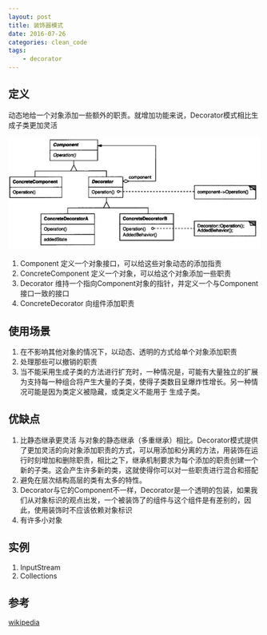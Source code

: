 ```yaml
---
layout: post
title: 装饰器模式
date: 2016-07-26
categories: clean_code
tags:
    - decorator
---
```


## 定义

动态地给一个对象添加一些额外的职责。就增加功能来说，Decorator模式相比生成子类更加灵活

![装饰器](/images/design_pattern/decorator.jpg)

1. Component 定义一个对象接口，可以给这些对象动态的添加指责
2. ConcreteComponent 定义一个对象，可以给这个对象添加一些职责
3. Decorator 维持一个指向Component对象的指针，并定义一个与Component接口一致的接口
4. ConcreteDecorator 向组件添加职责

## 使用场景

1. 在不影响其他对象的情况下，以动态、透明的方式给单个对象添加职责
2. 处理那些可以撤销的职责
3. 当不能采用生成子类的方法进行扩充时，一种情况是，可能有大量独立的扩展为支持每一种组合将产生大量的子类，使得子类数目呈爆炸性增长。另一种情况可能是因为类定义被隐藏，或类定义不能用于 生成子类。

## 优缺点

1. 比静态继承更灵活 与对象的静态继承（多重继承）相比。Decorator模式提供了更加灵活的向对象添加职责的方式，可以用添加和分离的方法，用装饰在运行时刻增加和删除职责，相比之下，继承机制要求为每个添加的职责创建一个新的子类。这会产生许多新的类，这就使得你可以对一些职责进行混合和搭配
2. 避免在层次结构高层的类有太多的特性。
3. Decorator与它的Component不一样，Decorator是一个透明的包装，如果我们从对象标识的观点出发，一个被装饰了的组件与这个组件是有差别的，因此，使用装饰时不应该依赖对象标识
4. 有许多小对象

## 实例

1. InputStream
2. Collections

## 参考

[wikipedia](https://en.wikipedia.org/wiki/Decorator_pattern)

